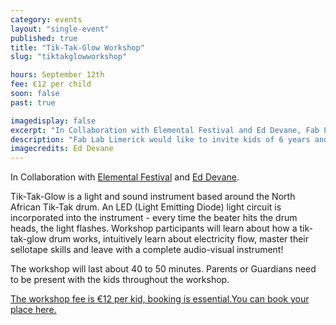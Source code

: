 ```yaml
---
category: events
layout: "single-event"
published: true
title: "Tik-Tak-Glow Workshop"
slug: "tiktakglowworkshop"

hours: September 12th
fee: €12 per child
soon: false
past: true

imagedisplay: false
excerpt: "In Collaboration with Elemental Festival and Ed Devane, Fab Lab Limerick would like to invite kids of 6 years and up to build their very own Tik-Tak-Glow instrument."
description: "Fab Lab Limerick would like to invite kids of 6 years and up to build their very own Tik-Tak-Glow instrument."
imagecredits: Ed Devane
---
```


In Collaboration with [Elemental Festival](http://www.elementalfestival.com/) and [Ed Devane](http://www.eddevane.com/).

Tik-Tak-Glow is a light and sound instrument based around the North African Tik-Tak drum. An LED (Light Emitting Diode) light circuit is incorporated into the instrument - every time the beater hits the drum heads, the light flashes. Workshop participants will learn about how a tik-tak-glow drum works, intuitively learn about electricity flow, master their sellotape skills and leave with a complete audio-visual instrument!

The workshop will last about 40 to 50 minutes. Parents or Guardians need to be present with the kids throughout the workshop.

[The workshop fee is €12 per kid, booking is essential.You can book your place here.](http://fablablimerick.ticketleap.com/tik-tak-glow-workshop/)
